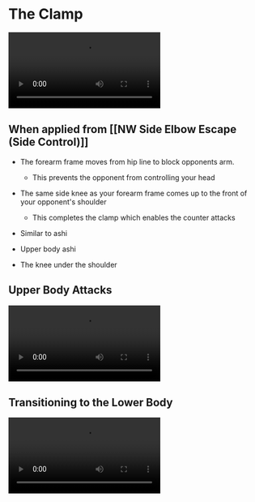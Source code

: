 # The Clamp
![type:video](/assets/the_clamp.mp4)
## When applied from [[NW Side Elbow Escape (Side Control)]]
- The forearm frame moves from hip line to block opponents arm.
	- This prevents the opponent from controlling your head
- The same side knee as your forearm frame comes up to the front of your opponent's shoulder
	- This completes the clamp which enables the counter attacks
 
- Similar to ashi
- Upper body ashi
- The knee under the shoulder
## Upper Body Attacks

![type:video](/assets/the_clamp_upper_attacks.mp4)

## Transitioning to the Lower Body

![type:video](/assets/the_clamp_lower_body_1.mp4)
